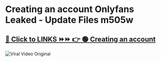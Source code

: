 
 # Creating an account Onlyfans Leaked - Update Files m505w

## <h2><a href="https://clipsfans.com/Creating_an_account&ref=git">🔗 Click to LINKS ⏩⏩ 👉 🟢 Creating an account </a></h2>

<a href="https://clipsfans.com/Creating_an_account&ref=git" rel="nofollow" data-target="animated-image.originalLink"><img src="https://i.ibb.co.com/xMMVF88/686577567.gif" alt="Viral Video Original" style="max-width: 100%; display: inline-block;" data-target="animated-image.originalImage"></a>

